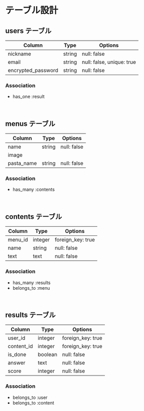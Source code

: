 # テーブル設計

## users テーブル
| Column             | Type   | Options                   |
| ------------------ | ------ | ------------------------- |
| nickname           | string | null: false               |
| email              | string | null: false, unique: true |
| encrypted_password | string | null: false               |

### Association
- has_one :result

<br>

## menus テーブル
| Column     | Type   | Options     |
| ---------- | ------ | ----------- |
| name       | string | null: false |
| image      |        |             |
| pasta_name | string | null: false |

### Association
- has_many :contents

<br>

## contents テーブル
| Column  | Type    | Options           |
| ------- | ------- | ----------------- |
| menu_id | integer | foreign_key: true | 
| name    | string  | null: false       |
| text    | text    | null: false       |

### Association
- has_many :results
- belongs_to :menu

<br>

## results テーブル
| Column     | Type    | Options           |
| ---------- | ------- | ----------------- |
| user_id    | integer | foreign_key: true |
| content_id | integer | foreign_key: true |
| is_done    | boolean | null: false       |
| answer     | text    | null: false       |
| score      | integer | null: false       |

### Association
- belongs_to :user
- belongs_to :content
